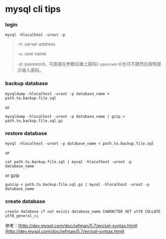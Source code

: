 # mysql cli tips

### login

```
mysql -hlocalhost -uroot -p
```

> -h: server address

> -u: user name

> -p: password，可直接在参数后跟上密码(`-ppassword`)也可不跟然后按照提示输入密码。

### backup database

```
mysqldump -hlocalhost -uroot -p database_name > path.to.backup.file.sql
```

or 

```
mysqldump -hlocalhost -uroot -p database_name | gzip > path.to.backup.file.sql.gz
```

### restore database

```
mysql -hlocalhost -uroot -p database_name < path.to.backup.file.sql
```

or

```
cat path.to.backup.file.sql | mysql -hlocalhost -uroot -p database_name
```

or gzip

```
gunzip < path.to.backup.file.sql.gz | mysql -hlocalhost -uroot -p database_name
```

### create database

```
create database if not exists database_name CHARACTER SET utf8 COLLATE utf8_general_ci
```

参考：[http://dev.mysql.com/doc/refman/5.7/en/sql-syntax.html](http://dev.mysql.com/doc/refman/5.7/en/sql-syntax.html) 
